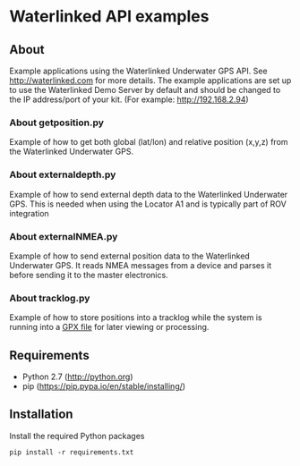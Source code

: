 # Waterlinked API examples

## About

Example applications using the Waterlinked Underwater GPS API. See http://waterlinked.com for more details.
The example applications are set up to use the Waterlinked Demo Server by default and should be changed
to the IP address/port of your kit. (For example: http://192.168.2.94)

### About getposition.py

Example of how to get both global (lat/lon) and relative position (x,y,z) from the Waterlinked Underwater GPS.

### About externaldepth.py

Example of how to send external depth data to the Waterlinked Underwater GPS. This is needed when
using the Locator A1 and is typically part of ROV integration

### About externalNMEA.py

Example of how to send external position data to the Waterlinked Underwater GPS. It reads NMEA messages from a device and parses it before sending it to the master electronics. 

### About tracklog.py

Example of how to store positions into a tracklog while the system is running into a [GPX file](https://en.wikipedia.org/wiki/GPS_Exchange_Format) for later viewing or processing.

## Requirements

* Python 2.7 (http://python.org)
* pip (https://pip.pypa.io/en/stable/installing/)

## Installation

Install the required Python packages

```
pip install -r requirements.txt
```

